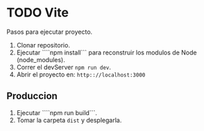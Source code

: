 # TODO Vite

Pasos para ejecutar proyecto.

1. Clonar repositorio.
2. Ejecutar ````npm install``` para reconstruir los modulos de Node (node_modules).
3. Correr el devServer ```npm run dev```.
4. Abrir el proyecto en: ```http:://localhost:3000```

## Produccion

1. Ejecutar ````npm run build```.
2. Tomar la carpeta ```dist``` y desplegarla.